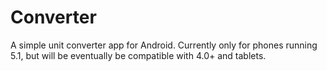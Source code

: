 # Converter
A simple unit converter app for Android. Currently only for phones running 5.1, but will be eventually be compatible with 4.0+ and tablets.

